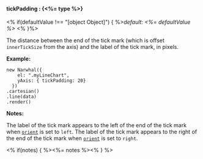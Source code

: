 #### **tickPadding** : {<%= type %>}

<% if(defaultValue !== "[object Object]") { %>*default: <%= defaultValue %>* <% }%>

The distance between the end of the tick mark (which is offset `innerTickSize` from the axis) and the label of the tick mark, in pixels. 

**Example:**

	new Narwhal({
	    el: ".myLineChart",
	    yAxis: { tickPadding: 20}
	  })
	.cartesian()
	.line(data)
	.render()

**Notes:**

The label of the tick mark appears to the left of the end of the tick mark when [`orient`]() is set to `left`. The label of the tick mark appears to the right of the end of the tick mark when [`orient`]() is set to `right`.

<% if(notes) { %><%= notes %><% } %>

